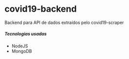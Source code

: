 # covid19-backend

Backend para API de dados extraídos pelo covid19-scraper

##### Tecnologias usadas

-   NodeJS
-   MongoDB
